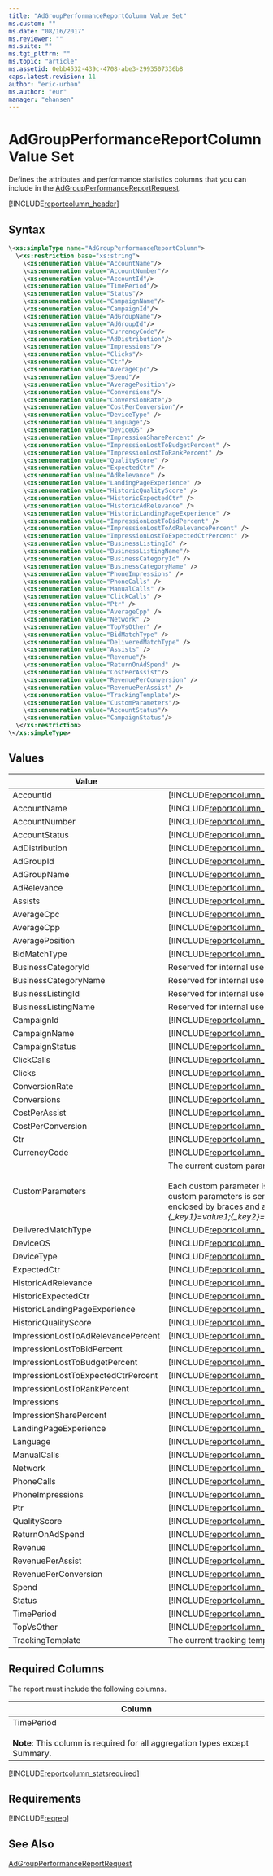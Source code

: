 ```yaml
---
title: "AdGroupPerformanceReportColumn Value Set"
ms.custom: ""
ms.date: "08/16/2017"
ms.reviewer: ""
ms.suite: ""
ms.tgt_pltfrm: ""
ms.topic: "article"
ms.assetid: 0ebb4532-439c-4708-abe3-2993507336b8
caps.latest.revision: 11
author: "eric-urban"
ms.author: "eur"
manager: "ehansen"
---
```

# AdGroupPerformanceReportColumn Value Set
Defines the attributes and performance statistics columns that you can include in the [AdGroupPerformanceReportRequest](../reporting-api/adgroupperformancereportrequest-data-object.md).

[!INCLUDE[reportcolumn_header](../reporting-api/includes/reportcolumn-header.md)]
## Syntax

```xml
\<xs:simpleType name="AdGroupPerformanceReportColumn">
  \<xs:restriction base="xs:string">
    \<xs:enumeration value="AccountName"/>
    \<xs:enumeration value="AccountNumber"/>
    \<xs:enumeration value="AccountId"/>
    \<xs:enumeration value="TimePeriod"/>
    \<xs:enumeration value="Status"/>
    \<xs:enumeration value="CampaignName"/>
    \<xs:enumeration value="CampaignId"/>
    \<xs:enumeration value="AdGroupName"/>
    \<xs:enumeration value="AdGroupId"/>
    \<xs:enumeration value="CurrencyCode"/>
    \<xs:enumeration value="AdDistribution"/>
    \<xs:enumeration value="Impressions"/>
    \<xs:enumeration value="Clicks"/>
    \<xs:enumeration value="Ctr"/>
    \<xs:enumeration value="AverageCpc"/>
    \<xs:enumeration value="Spend"/>
    \<xs:enumeration value="AveragePosition"/>
    \<xs:enumeration value="Conversions"/>
    \<xs:enumeration value="ConversionRate"/>
    \<xs:enumeration value="CostPerConversion"/>
    \<xs:enumeration value="DeviceType" />
    \<xs:enumeration value="Language"/>
    \<xs:enumeration value="DeviceOS" /> 
    \<xs:enumeration value="ImpressionSharePercent" /> 
    \<xs:enumeration value="ImpressionLostToBudgetPercent" /> 
    \<xs:enumeration value="ImpressionLostToRankPercent" /> 
    \<xs:enumeration value="QualityScore" /> 
    \<xs:enumeration value="ExpectedCtr" /> 
    \<xs:enumeration value="AdRelevance" /> 
    \<xs:enumeration value="LandingPageExperience" /> 
    \<xs:enumeration value="HistoricQualityScore" /> 
    \<xs:enumeration value="HistoricExpectedCtr" /> 
    \<xs:enumeration value="HistoricAdRelevance" /> 
    \<xs:enumeration value="HistoricLandingPageExperience" /> 
    \<xs:enumeration value="ImpressionLostToBidPercent" />
    \<xs:enumeration value="ImpressionLostToAdRelevancePercent" />
    \<xs:enumeration value="ImpressionLostToExpectedCtrPercent" />
    \<xs:enumeration value="BusinessListingId" /> 
    \<xs:enumeration value="BusinessListingName"/>
    \<xs:enumeration value="BusinessCategoryId" /> 
    \<xs:enumeration value="BusinessCategoryName" /> 
    \<xs:enumeration value="PhoneImpressions" /> 
    \<xs:enumeration value="PhoneCalls" />
    \<xs:enumeration value="ManualCalls" /> 
    \<xs:enumeration value="ClickCalls" /> 
    \<xs:enumeration value="Ptr" /> 
    \<xs:enumeration value="AverageCpp" /> 
    \<xs:enumeration value="Network" /> 
    \<xs:enumeration value="TopVsOther" /> 
    \<xs:enumeration value="BidMatchType" />
    \<xs:enumeration value="DeliveredMatchType" /> 
    \<xs:enumeration value="Assists" /> 
    \<xs:enumeration value="Revenue"/>
    \<xs:enumeration value="ReturnOnAdSpend" /> 
    \<xs:enumeration value="CostPerAssist"/>
    \<xs:enumeration value="RevenuePerConversion" /> 
    \<xs:enumeration value="RevenuePerAssist" />
    \<xs:enumeration value="TrackingTemplate"/>
    \<xs:enumeration value="CustomParameters"/>
    \<xs:enumeration value="AccountStatus"/>
    \<xs:enumeration value="CampaignStatus"/> 
  \</xs:restriction>
\</xs:simpleType>
```

## Values

|Value|Description|
|---------|---------------|
|AccountId|[!INCLUDE[reportcolumn_accountid](../reporting-api/includes/reportcolumn-accountid.md)]|
|AccountName|[!INCLUDE[reportcolumn_accountname](../reporting-api/includes/reportcolumn-accountname.md)]|
|AccountNumber|[!INCLUDE[reportcolumn_accountnumber](../reporting-api/includes/reportcolumn-accountnumber.md)]|
|AccountStatus|[!INCLUDE[reportcolumn_accountstatus](../reporting-api/includes/reportcolumn-accountstatus.md)]|
|AdDistribution|[!INCLUDE[reportcolumn_addistribution](../reporting-api/includes/reportcolumn-addistribution.md)]|
|AdGroupId|[!INCLUDE[reportcolumn_adgroupid](../reporting-api/includes/reportcolumn-adgroupid.md)]|
|AdGroupName|[!INCLUDE[reportcolumn_adgroupname](../reporting-api/includes/reportcolumn-adgroupname.md)]|
|AdRelevance|[!INCLUDE[reportcolumn_adrelevance](../reporting-api/includes/reportcolumn-adrelevance.md)]|
|Assists|[!INCLUDE[reportcolumn_assists](../reporting-api/includes/reportcolumn-assists.md)]|
|AverageCpc|[!INCLUDE[reportcolumn_averagecpc](../reporting-api/includes/reportcolumn-averagecpc.md)]|
|AverageCpp|[!INCLUDE[reportcolumn_averagecpp](../reporting-api/includes/reportcolumn-averagecpp.md)]|
|AveragePosition|[!INCLUDE[reportcolumn_averageposition](../reporting-api/includes/reportcolumn-averageposition.md)]|
|BidMatchType|[!INCLUDE[reportcolumn_bidmatchtype](../reporting-api/includes/reportcolumn-bidmatchtype.md)]|
|BusinessCategoryId|Reserved for internal use.|
|BusinessCategoryName|Reserved for internal use.|
|BusinessListingId|Reserved for internal use.|
|BusinessListingName|Reserved for internal use.|
|CampaignId|[!INCLUDE[reportcolumn_campaignid](../reporting-api/includes/reportcolumn-campaignid.md)]|
|CampaignName|[!INCLUDE[reportcolumn_campaignname](../reporting-api/includes/reportcolumn-campaignname.md)]|
|CampaignStatus|[!INCLUDE[reportcolumn_campaignstatus](../reporting-api/includes/reportcolumn-campaignstatus.md)]|
|ClickCalls|[!INCLUDE[reportcolumn_clickcalls](../reporting-api/includes/reportcolumn-clickcalls.md)]|
|Clicks|[!INCLUDE[reportcolumn_clicks](../reporting-api/includes/reportcolumn-clicks.md)]|
|ConversionRate|[!INCLUDE[reportcolumn_conversionrate](../reporting-api/includes/reportcolumn-conversionrate.md)]|
|Conversions|[!INCLUDE[reportcolumn_conversions](../reporting-api/includes/reportcolumn-conversions.md)]|
|CostPerAssist|[!INCLUDE[reportcolumn_costperassist](../reporting-api/includes/reportcolumn-costperassist.md)]|
|CostPerConversion|[!INCLUDE[reportcolumn_costperconversion](../reporting-api/includes/reportcolumn-costperconversion.md)]|
|Ctr|[!INCLUDE[reportcolumn_ctr](../reporting-api/includes/reportcolumn-ctr.md)]|
|CurrencyCode|[!INCLUDE[reportcolumn_currencycode](../reporting-api/includes/reportcolumn-currencycode.md)]|
|CustomParameters|The current custom parameters set for the ad group.<br /><br />Each custom parameter is a key and value pair. The list of custom parameters is semicolon-delimited and each key is enclosed by braces and a leading underscore, for example *{_key1}=value1;{_key2}=value2*.|
|DeliveredMatchType|[!INCLUDE[reportcolumn_deliveredmatchtype](../reporting-api/includes/reportcolumn-deliveredmatchtype.md)]|
|DeviceOS|[!INCLUDE[reportcolumn_deviceos](../reporting-api/includes/reportcolumn-deviceos.md)]|
|DeviceType|[!INCLUDE[reportcolumn_devicetype](../reporting-api/includes/reportcolumn-devicetype.md)]|
|ExpectedCtr|[!INCLUDE[reportcolumn_expectedctr](../reporting-api/includes/reportcolumn-expectedctr.md)]|
|HistoricAdRelevance|[!INCLUDE[reportcolumn_historicadrelevance](../reporting-api/includes/reportcolumn-historicadrelevance.md)]|
|HistoricExpectedCtr|[!INCLUDE[reportcolumn_historicexpectedctr](../reporting-api/includes/reportcolumn-historicexpectedctr.md)]|
|HistoricLandingPageExperience|[!INCLUDE[reportcolumn_historiclandingpageexperience](../reporting-api/includes/reportcolumn-historiclandingpageexperience.md)]|
|HistoricQualityScore|[!INCLUDE[reportcolumn_historicqualityscore](../reporting-api/includes/reportcolumn-historicqualityscore.md)]|
|ImpressionLostToAdRelevancePercent|[!INCLUDE[reportcolumn_impressionlosttoadrelevancepercent](../reporting-api/includes/reportcolumn-impressionlosttoadrelevancepercent.md)]|
|ImpressionLostToBidPercent|[!INCLUDE[reportcolumn_impressionlosttobidpercent](../reporting-api/includes/reportcolumn-impressionlosttobidpercent.md)]|
|ImpressionLostToBudgetPercent|[!INCLUDE[reportcolumn_impressionlosttobudgetpercent](../reporting-api/includes/reportcolumn-impressionlosttobudgetpercent.md)]|
|ImpressionLostToExpectedCtrPercent|[!INCLUDE[reportcolumn_impressionlosttoexpectedctrpercent](../reporting-api/includes/reportcolumn-impressionlosttoexpectedctrpercent.md)]|
|ImpressionLostToRankPercent|[!INCLUDE[reportcolumn_impressionlosttorankpercent](../reporting-api/includes/reportcolumn-impressionlosttorankpercent.md)]|
|Impressions|[!INCLUDE[reportcolumn_impressions](../reporting-api/includes/reportcolumn-impressions.md)]|
|ImpressionSharePercent|[!INCLUDE[reportcolumn_impressionsharepercent](../reporting-api/includes/reportcolumn-impressionsharepercent.md)]|
|LandingPageExperience|[!INCLUDE[reportcolumn_landingpageexperience](../reporting-api/includes/reportcolumn-landingpageexperience.md)]|
|Language|[!INCLUDE[reportcolumn_language](../reporting-api/includes/reportcolumn-language.md)]|
|ManualCalls|[!INCLUDE[reportcolumn_manualcalls](../reporting-api/includes/reportcolumn-manualcalls.md)]|
|Network|[!INCLUDE[reportcolumn_network](../reporting-api/includes/reportcolumn-network.md)]|
|PhoneCalls|[!INCLUDE[reportcolumn_phonecalls](../reporting-api/includes/reportcolumn-phonecalls.md)]|
|PhoneImpressions|[!INCLUDE[reportcolumn_phoneimpressions](../reporting-api/includes/reportcolumn-phoneimpressions.md)]|
|Ptr|[!INCLUDE[reportcolumn_ptr](../reporting-api/includes/reportcolumn-ptr.md)]|
|QualityScore|[!INCLUDE[reportcolumn_qualityscore](../reporting-api/includes/reportcolumn-qualityscore.md)]|
|ReturnOnAdSpend|[!INCLUDE[reportcolumn_returnonadspend](../reporting-api/includes/reportcolumn-returnonadspend.md)]|
|Revenue|[!INCLUDE[reportcolumn_revenue](../reporting-api/includes/reportcolumn-revenue.md)]|
|RevenuePerAssist|[!INCLUDE[reportcolumn_revenueperassist](../reporting-api/includes/reportcolumn-revenueperassist.md)]|
|RevenuePerConversion|[!INCLUDE[reportcolumn_revenueperconversion](../reporting-api/includes/reportcolumn-revenueperconversion.md)]|
|Spend|[!INCLUDE[reportcolumn_spend](../reporting-api/includes/reportcolumn-spend.md)]|
|Status|[!INCLUDE[reportcolumn_status](../reporting-api/includes/reportcolumn-status.md)]|
|TimePeriod|[!INCLUDE[reportcolumn_timeperiod](../reporting-api/includes/reportcolumn-timeperiod.md)]|
|TopVsOther|[!INCLUDE[reportcolumn_topvsother](../reporting-api/includes/reportcolumn-topvsother.md)]|
|TrackingTemplate|The current tracking template for the ad group.|

## <a name="requiredcolumns"></a>Required Columns
The report must include the following columns.

|Column|
|----------|
|TimePeriod<br /><br />**Note**: This column is required for all aggregation types except Summary.|
[!INCLUDE[reportcolumn_statsrequired](../reporting-api/includes/reportcolumn-statsrequired.md)]
## Requirements
[!INCLUDE[reqrep](../reporting-api/includes/reqrep.md)]
## See Also
[AdGroupPerformanceReportRequest](../reporting-api/adgroupperformancereportrequest-data-object.md)  

